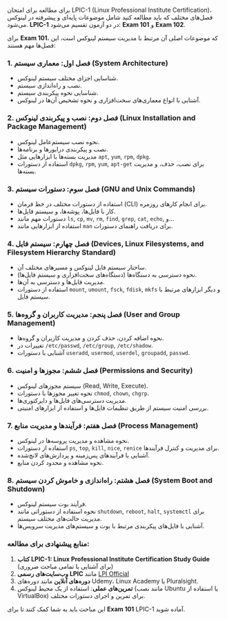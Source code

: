 برای مطالعه برای امتحان LPIC-1 (Linux Professional Institute Certification)، فصل‌های مختلف که باید مطالعه کنید شامل موضوعات پایه‌ای و پیشرفته در لینوکس می‌شود. **LPIC-1** در دو آزمون تقسیم می‌شود: **Exam 101** و **Exam 102**.

برای **Exam 101**، که موضوعات اصلی آن مرتبط با مدیریت سیستم لینوکس است، این فصل‌ها مهم هستند:

### 1. **فصل اول: معماری سیستم (System Architecture)**
   - شناسایی اجزای مختلف سیستم لینوکس.
   - نصب و راه‌اندازی سیستم.
   - شناسایی نحوه پیکربندی سیستم.
   - آشنایی با انواع معماری‌های سخت‌افزاری و نحوه تشخیص آن‌ها در لینوکس.

### 2. **فصل دوم: نصب و پیکربندی لینوکس (Linux Installation and Package Management)**
   - نحوه نصب سیستم‌عامل لینوکس.
   - نصب و پیکربندی درایورها و برنامه‌ها.
   - مدیریت بسته‌ها با ابزارهایی مثل `apt`, `yum`, `rpm`, `dpkg`.
   - استفاده از دستورات `dpkg`, `rpm`, `yum`, `apt-get` برای نصب، حذف، و مدیریت بسته‌ها.

### 3. **فصل سوم: دستورات سیستم (GNU and Unix Commands)**
   - استفاده از دستورات مختلف در خط فرمان (CLI) برای انجام کارهای روزمره.
   - کار با فایل‌ها، پوشه‌ها، و سیستم فایل‌ها.
   - دستورات مهم مانند `ls`, `cp`, `mv`, `rm`, `find`, `grep`, `cat`, `echo`, و...
   - استفاده از ابزارهایی مانند `man` برای دریافت راهنمای دستورات.

### 4. **فصل چهارم: سیستم فایل (Devices, Linux Filesystems, and Filesystem Hierarchy Standard)**
   - ساختار سیستم فایل لینوکس و مسیرهای مختلف آن.
   - نحوه دسترسی به دستگاه‌ها (دستگاه‌های سخت‌افزاری و سیستم فایل‌ها).
   - مدیریت فایل‌ها و دسترسی به آن‌ها.
   - استفاده از دستورات `mount`, `umount`, `fsck`, `fdisk`, `mkfs` و دیگر ابزارهای مرتبط با سیستم فایل.

### 5. **فصل پنجم: مدیریت کاربران و گروه‌ها (User and Group Management)**
   - نحوه اضافه کردن، حذف کردن و مدیریت کاربران و گروه‌ها.
   - تغییرات در `/etc/passwd`, `/etc/group`, `/etc/shadow`.
   - آشنایی با دستورات `useradd`, `usermod`, `userdel`, `groupadd`, `passwd`.

### 6. **فصل ششم: مجوزها و امنیت (Permissions and Security)**
   - سیستم مجوزهای لینوکس (Read, Write, Execute).
   - نحوه تغییر مجوزها با دستورات `chmod`, `chown`, `chgrp`.
   - مدیریت دسترسی‌های فایل‌ها و دایرکتوری‌ها.
   - بررسی امنیت سیستم از طریق تنظیمات فایل‌ها و استفاده از ابزارهای امنیتی.

### 7. **فصل هفتم: فرآیندها و مدیریت منابع (Process Management)**
   - نحوه مشاهده و مدیریت پروسه‌ها در لینوکس.
   - استفاده از دستورات `ps`, `top`, `kill`, `nice`, `renice` برای مدیریت و کنترل فرآیندها.
   - آشنایی با فرآیندهای پس‌زمینه و پردازش‌های لانچ‌شده.
   - نحوه مشاهده و محدود کردن منابع.

### 8. **فصل هشتم: راه‌اندازی و خاموش کردن سیستم (System Boot and Shutdown)**
   - فرآیند بوت سیستم لینوکس.
   - نحوه استفاده از دستوراتی مانند `shutdown`, `reboot`, `halt`, `systemctl` برای مدیریت حالت‌های مختلف سیستم.
   - آشنایی با فایل‌های پیکربندی مرتبط با بوت و سیستم‌های مدیریت سرویس‌ها.

### منابع پیشنهادی برای مطالعه:
1. **کتاب LPIC-1: Linux Professional Institute Certification Study Guide** (برای آشنایی با تمامی مباحث ضروری)
2. **وب‌سایت‌های رسمی LPIC** مانند [LPI Official](https://www.lpi.org/)
3. **دوره‌های آنلاین** مانند دوره‌های Udemy، Linux Academy یا Pluralsight.
4. **تمرین‌های عملی**: استفاده از یک محیط لینوکس (مانند نصب Ubuntu یا استفاده از VirtualBox) برای تمرین و اجرای دستورات مختلف.

این مباحث باید به شما کمک کنند تا برای **Exam 101** LPIC-1 آماده شوید.
